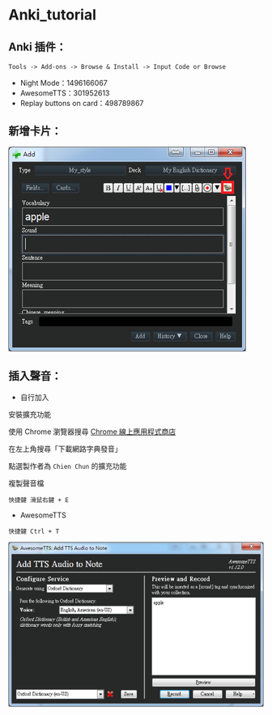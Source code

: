 # Anki_tutorial

## Anki 插件：
```
Tools -> Add-ons -> Browse & Install -> Input Code or Browse
```

* Night Mode：1496166067
* AwesomeTTS：301952613
* Replay buttons on card：498789867

## 新增卡片：

![Add](/Pictures/Add.png?raw=true)

## 插入聲音：

* 自行加入

安裝擴充功能

使用 Chrome 瀏覽器搜尋 [Chrome 線上應用程式商店](https://chrome.google.com/webstore/category/extensions)

在左上角搜尋「下載網路字典發音」

點選製作者為 ```Chien Chun``` 的擴充功能

複製聲音檔

```
快捷鍵 滑鼠右鍵 + E
```

* AwesomeTTS

```
快捷鍵 Ctrl + T
```

![Add_TTS](/Pictures/Add_TTS.png?raw=true)
